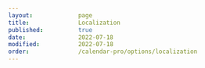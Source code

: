 ```yaml
---
layout:             page
title:              Localization
published:          true
date:               2022-07-18
modified:           2022-07-18
order:              /calendar-pro/options/localization
---
```


